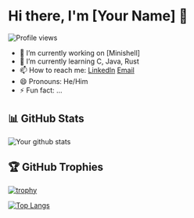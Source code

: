 # Hi there, I'm [Your Name] 👋

![Profile views](https://gpvc.arturio.dev/your-github-username)

- 🔭 I’m currently working on [Minishell]
- 🌱 I’m currently learning C, Java, Rust
- 📫 How to reach me: [Linkedln] [Email]
- 😄 Pronouns: He/Him
- ⚡ Fun fact: ...

## 📊 GitHub Stats

![Your github stats](https://github-readme-stats.vercel.app/api?username=CanIBeFii&show_icons=true&theme=gotham)

## 🏆 GitHub Trophies

[![trophy](https://github-profile-trophy.vercel.app/?username=CanIBeFii&theme=nord&column=7)](https://github.com/ryo-ma/github-profile-trophy)

[![Top Langs](https://github-readme-stats.vercel.app/api/top-langs/?username=CanIBeFii&layout=compact)](https://github.com/anuraghazra/github-readme-stats)

[Linkedln]:https://www.linkedin.com/in/filipe-vidal-mendes-ba982323a/
[Email]:filipe250502@gmail.com
